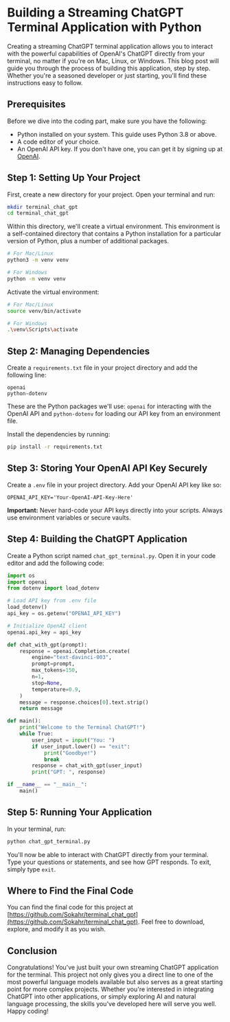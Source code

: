 # Building a Streaming ChatGPT Terminal Application with Python

Creating a streaming ChatGPT terminal application allows you to interact with the powerful capabilities of OpenAI's ChatGPT directly from your terminal, no matter if you're on Mac, Linux, or Windows. This blog post will guide you through the process of building this application, step by step. Whether you're a seasoned developer or just starting, you'll find these instructions easy to follow.

## Prerequisites

Before we dive into the coding part, make sure you have the following:
- Python installed on your system. This guide uses Python 3.8 or above.
- A code editor of your choice.
- An OpenAI API key. If you don't have one, you can get it by signing up at [OpenAI](https://openai.com/api/).

## Step 1: Setting Up Your Project

First, create a new directory for your project. Open your terminal and run:

```bash
mkdir terminal_chat_gpt
cd terminal_chat_gpt
```

Within this directory, we'll create a virtual environment. This environment is a self-contained directory that contains a Python installation for a particular version of Python, plus a number of additional packages.

```bash
# For Mac/Linux
python3 -m venv venv

# For Windows
python -m venv venv
```

Activate the virtual environment:

```bash
# For Mac/Linux
source venv/bin/activate

# For Windows
.\venv\Scripts\activate
```

## Step 2: Managing Dependencies

Create a `requirements.txt` file in your project directory and add the following line:

```
openai
python-dotenv
```

These are the Python packages we'll use: `openai` for interacting with the OpenAI API and `python-dotenv` for loading our API key from an environment file.

Install the dependencies by running:

```bash
pip install -r requirements.txt
```

## Step 3: Storing Your OpenAI API Key Securely

Create a `.env` file in your project directory. Add your OpenAI API key like so:

```
OPENAI_API_KEY='Your-OpenAI-API-Key-Here'
```

**Important:** Never hard-code your API keys directly into your scripts. Always use environment variables or secure vaults.

## Step 4: Building the ChatGPT Application

Create a Python script named `chat_gpt_terminal.py`. Open it in your code editor and add the following code:

```python
import os
import openai
from dotenv import load_dotenv

# Load API key from .env file
load_dotenv()
api_key = os.getenv("OPENAI_API_KEY")

# Initialize OpenAI client
openai.api_key = api_key

def chat_with_gpt(prompt):
    response = openai.Completion.create(
        engine="text-davinci-003",
        prompt=prompt,
        max_tokens=150,
        n=1,
        stop=None,
        temperature=0.9,
    )
    message = response.choices[0].text.strip()
    return message

def main():
    print("Welcome to the Terminal ChatGPT!")
    while True:
        user_input = input("You: ")
        if user_input.lower() == "exit":
            print("Goodbye!")
            break
        response = chat_with_gpt(user_input)
        print("GPT: ", response)

if __name__ == "__main__":
    main()
```

## Step 5: Running Your Application

In your terminal, run:

```bash
python chat_gpt_terminal.py
```

You'll now be able to interact with ChatGPT directly from your terminal. Type your questions or statements, and see how GPT responds. To exit, simply type `exit`.

## Where to Find the Final Code

You can find the final code for this project at [https://github.com/Sokahr/terminal_chat_gpt](https://github.com/Sokahr/terminal_chat_gpt). Feel free to download, explore, and modify it as you wish.

## Conclusion

Congratulations! You've just built your own streaming ChatGPT application for the terminal. This project not only gives you a direct line to one of the most powerful language models available but also serves as a great starting point for more complex projects. Whether you're interested in integrating ChatGPT into other applications, or simply exploring AI and natural language processing, the skills you've developed here will serve you well. Happy coding!
